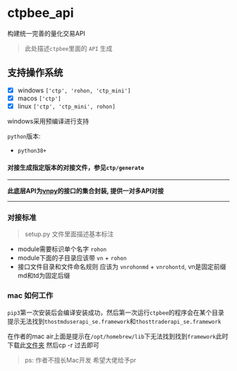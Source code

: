 # ctpbee_api

构建统一完善的量化交易API

> 此处描述`ctpbee`里面的 `API` 生成

## 支持操作系统

- [x] windows `['ctp', 'rohon, 'ctp_mini']`
- [x] macos `['ctp']`
- [x] linux `['ctp', 'ctp_mini', rohon]`

windows采用预编译进行支持

`python`版本:

- `python38+`

#### 对接生成指定版本的对接文件，参见`ctp/generate`

---

**此底层API为[vnpy](https://github.com/vnpy/vnpy)的接口的集合封装, 提供一对多API对接**

---

### 对接标准

> setup.py 文件里面描述基本标注

- module需要标识单个名字 `rohon`
- module下面的子目录应该带 `vn` + `rohon`
- 接口文件目录和文件命名规则 应该为 `vnrohonmd` + `vnrohontd`, vn是固定前缀 md和td为固定后缀

### mac 如何工作
`pip3`第一次安装后会编译安装成功，然后第一次运行`ctpbee`的程序会在某个目录提示无法找到`thostmduserapi_se.framework`和`thosttraderapi_se.framework`

在作者的mac air上面是提示在`/opt/homebrew/lib`下无法找到找到`framework`此时下载此[文件夹](https://github.com/ctpbee/ctpbee_api/tree/master/library) 然后cp -r 过去即可 

> ps: 作者不擅长Mac开发 希望大佬给予pr